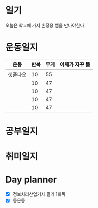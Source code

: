 # 일기
오늘은 학교에 가서 손정웅 쌤을 만나야한다

# 운동일지

| 운동     | 반복 | 무게 | 어깨가 자꾸 뜸 |
| -------- | ---- | ---- | -------------- |
| 랫풀다운 | 10   | 55   |                |
|          | 10   | 47   |                |
|          | 10   | 47   |                |
|          | 10   | 47   |                |
|          | 10   | 47   |                |


# 공부일지


# 취미일지

# Day planner

- [x] 정보처리산업기사 필기 1회독
- [x] 등운동